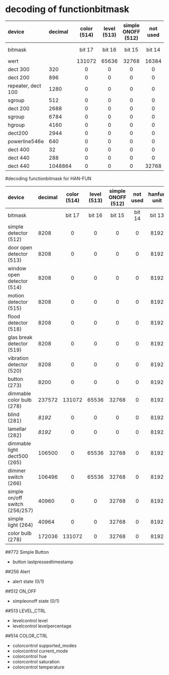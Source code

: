 # decoding of functionbitmask

|device|decimal|color (514)|level (513)|simple ONOFF (512)|not used|hanfun unit|group|microfon|repeater|steckdose|temp|energie|hkr|AVM button|alert (256)|button (772)|lamp|not used|hanfun device|
|:--------|:--------|:-:|:-:|:-:|:-:|:-:|:-:|:-:|:-:|:-:|:-:|:-:|:-:|:-:|:-:|:-:|:-:|:-:|:-:|
|bitmask| |bit 17|bit 16|bit 15|bit 14|bit 13|bit 12|bit 11|bit 10|bit 9|bit 8|bit 7|bit 6|bit 5|bit 4|bit 3|bit 2|bit 1|bit 0|
|wert| |131072|65636|32768|16384|8192|4096|2048|1024|512|256|128|64|32|16|8|4|2|1|
|dect 300|320|0|0|0|0|0|0|0|0|0|256|0|64|0|0|0|0|0|0|
|dect 200|896|0|0|0|0|0|0|0|0|512|256|128|0|0|0|0|0|0|0|
|repeater, dect 100|1280|0|0|0|0|0|0|0|1024|0|256|0|0|0|0|0|0|0|0|
|sgroup|512|0|0|0|0|0|0|0|0|512|0|0|0|0|0|0|0|0|0|
|dect 200|2688|0|0|0|0|0|0|2048|0|512|0|128|0|0|0|0|0|0|0|
|sgroup|6784|0|0|0|0|0|4096|2048|0|512|0|128|0|0|0|0|0|0|0|
|hgroup|4160|0|0|0|0|0|4096|0|0|0|0|0|64|0|0|0|0|0|0|
|dect200|2944|0|0|0|0|0|0|2048|0|512|256|128|0|0|0|0|0|0|0|
|powerline546e|640|0|0|0|0|0|0|0|0|512|0|128|0|0|0|0|0|0|0|
|dect 400|32|0|0|0|0|0|0|0|0|0|0|0|0|32|0|0|0|0|0|
|dect 440|288|0|0|0|0|0|0|0|0|0|256|0|0|32|0|0|0|0|0|
|dect 440|1048864 |0|0 |0|32768|0|0 |2048|0|0|0  |0|64|32|0  |0|4|0|0|

#decoding functionbitmask for HAN-FUN

|device|decimal|color (514)|level (513)|simple ONOFF (512)|not used|hanfun unit|group|microfon|repeater|steckdose|temp|energie|hkr|AVM button|alert (256)|button (772)|lamp|not used|hanfun device|
|:--------|:--------|:-:|:-:|:-:|:-:|:-:|:-:|:-:|:-:|:-:|:-:|:-:|:-:|:-:|:-:|:-:|:-:|:-:|:-:|
|bitmask| |bit 17|bit 16|bit 15|bit 14|bit 13|bit 12|bit 11|bit 10|bit 9|bit 8|bit 7|bit 6|bit 5|bit 4|bit 3|bit 2|bit 1|bit 0|
|simple detector (512)|8208|0|0|0|0|8192|0|0|0|0|0|0|0|0|16|0|0|0|0|
|door open detector (513)|8208|0|0|0|0|8192|0|0|0|0|0|0|0|0|16|0|0|0|0|
|window open detector (514)|8208|0|0|0|0|8192|0|0|0|0|0|0|0|0|16|0|0|0|0|
|motion detector (515)|8208|0|0|0|0|8192|0|0|0|0|0|0|0|0|16|0|0|0|0|
|flood detector (518)|8208|0|0|0|0|8192|0|0|0|0|0|0|0|0|16|0|0|0|0|
|glas break detector (519)|8208|0|0|0|0|8192|0|0|0|0|0|0|0|0|16|0|0|0|0|
|vibration detector (520)|8208|0|0|0|0|8192|0|0|0|0|0|0|0|0||0|0|0|0|
|button (273)|8200|0|0|0|0|8192|0|0|0|0|0|0|0|0|0|8|0|0|0|
|dimmable color bulb (278)|237572|131072|65536|32768|0|8192|0|0|0|0|0|0|0|0|0|0|4|0|0|
|blind (281)|*8192*|0|0|0|0|8192|0|0|0|0|0|0|0|0|0|0|0|0|0|
|lamellar (282)|*8192*|0|0|0|0|8192|0|0|0|0|0|0|0|0|0|0|0|0|0|
|dimmable light dect500 (265)|106500|0|65536|32768|0|8192|0|0|0|0|0|0|0|0|0|0|4|0|0|
|dimmer switch (266)|106496|0|65536|32768|0|8192|0|0|0|0|0|0|0|0|0|0|0|0|0|
|simple on/off switch (256/257)|40960|0|0|32768|0|8192|0|0|0|0|0|0|0|0|0|0|0|0|0|
|simple light (264)|40964|0|0|32768|0|8192|0|0|0|0|0|0|0|0|0|0|4|0|0|
|color bulb (278)|172036|131072|0|32768|0|8192|0|0|0|0|0|0|0|0|0|0|4|0|0|

##772 Simple Button
* button lastpressedtimestamp

##256 Alert
* alert state (0/1)

##512 ON_OFF
* simpleonoff state (0/1)

##513 LEVEL_CTRL
* levelcontrol level
* levelcontrol levelpercentage

##514 COLOR_CTRL
* colorcontrol supported_modes
* colorcontrol current_mode
* colorcontrol hue
* colorcontrol saturation
* colorcontrol temperature




